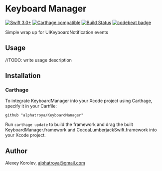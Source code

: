 # Keyboard Manager
[![Swift 3.0+](https://img.shields.io/badge/Swift-3.0+-red.svg)]() [![Carthage compatible](https://img.shields.io/badge/Carthage-compatible-4BC51D.svg?style=flat)](https://github.com/Carthage/Carthage) [![Build Status](https://travis-ci.org/alphatroya/KeyboardManager.svg?branch=master)](https://travis-ci.org/alphatroya/KeyboardManager) [![codebeat badge](https://codebeat.co/badges/e4acc510-15c2-45ef-9aa3-47d475ab3275)](https://codebeat.co/projects/github-com-alphatroya-keyboardmanager)

Simple wrap up for UIKeyboardNotification events

## Usage
//TODO: write usage description

## Installation
### Carthage
To integrate KeyboardManager into your Xcode project using Carthage, specify it in your Cartfile:

```ogdl
github "alphatroya/KeyboardManager"
```

Run `carthage update` to build the framework and drag the built KeyboardManager.framework and CocoaLumberjackSwift.framework into your Xcode project.

## Author
Alexey Korolev, alphatroya@gmail.com
